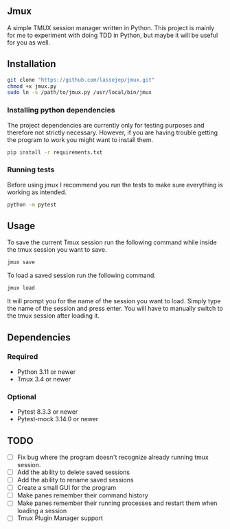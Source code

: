 ## Jmux
A simple TMUX session manager written in Python.
This project is mainly for me to experiment with doing TDD in Python, but maybe it will be useful for you as well.

## Installation
```bash
git clone "https://github.com/lassejep/jmux.git"
chmod +x jmux.py
sudo ln -s /path/to/jmux.py /usr/local/bin/jmux
```

### Installing python dependencies
The project dependencies are currently only for testing purposes and therefore not strictly necessary.
However, if you are having trouble getting the program to work you might want to install them.
```bash
pip install -r requirements.txt
```

### Running tests
Before using jmux I recommend you run the tests to make sure everything is working as intended.
```bash
python -m pytest
```

## Usage
To save the current Tmux session run the following command while inside the tmux session you want to save.
```bash
jmux save
```

To load a saved session run the following command.
```bash
jmux load
```
It will prompt you for the name of the session you want to load.
Simply type the name of the session and press enter.
You will have to manually switch to the tmux session after loading it.

## Dependencies
### Required
- Python 3.11 or newer
- Tmux 3.4 or newer

### Optional
- Pytest 8.3.3 or newer
- Pytest-mock 3.14.0 or newer

## TODO
- [ ] Fix bug where the program doesn't recognize already running tmux session.
- [ ] Add the ability to delete saved sessions
- [ ] Add the ability to rename saved sessions
- [ ] Create a small GUI for the program
- [ ] Make panes remember their command history
- [ ] Make panes remember their running processes and restart them when loading a session
- [ ] Tmux Plugin Manager support

